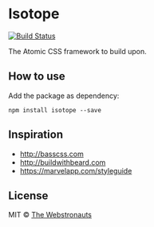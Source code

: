 # Isotope

[![Build Status](https://travis-ci.org/webstronauts/isotope.svg?branch=master)](https://travis-ci.org/webstronauts/isotope)

The Atomic CSS framework to build upon.

## How to use

Add the package as dependency:

```
npm install isotope --save
```

## Inspiration

- http://basscss.com
- http://buildwithbeard.com
- https://marvelapp.com/styleguide

## License

MIT © [The Webstronauts](https://www.webstronauts.co)
